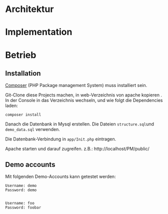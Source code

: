 # Architektur

# Implementation

# Betrieb



## Installation

[Composer](https://getcomposer.org/doc/00-intro.md#globally) (PHP Package management System) muss installiert sein. 

Git-Clone diese Projects machen, in web-Verzeichnis von apache kopieren . In der Console in das Verzeichnis wechseln, und wie folgt die Dependencies laden:

	composer install
	
Danach die Datenbank in Mysql erstellen. Die Dateien ``structure.sql``und ``demo_data.sql`` verwenden. 

Die Datenbank-Verbindung in ``app/Init.php`` eintragen. 

Apache starten und darauf zugreifen. z.B.: http://localhost/PM/public/


## Demo accounts
Mit folgenden Demo-Accounts kann getestet werden: 

	Username: demo 
	Password: demo


	Username: foo
	Password: foobar

